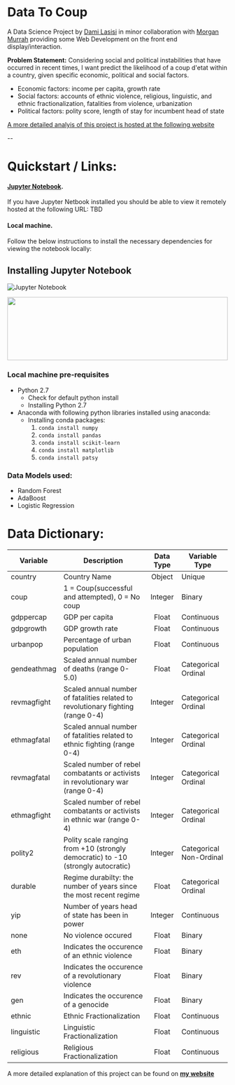 # Data To Coup


A Data Science Project by [Dami Lasisi](http://lolalasisi.wixsite.com/mysite) in minor collaboration with [Morgan Murrah](https://www.github.com/airbr) providing some Web Development on the front end display/interaction.

 <b>Problem Statement:</b> Considering social and political instabilities that have occurred in recent times, I want predict the likelihood of a coup d'etat within a country, given specific economic, political and social factors.

- Economic factors: income per capita, growth rate
- Social factors: accounts of ethnic violence, religious, linguistic, and ethnic fractionalization, fatalities from 
  violence, urbanization
- Political factors: polity score, length of stay for incumbent head of state

[A more detailed analyis of this project is hosted at the following website](http://lolalasisi.wixsite.com/mysite/data-to-coup)

--

# Quickstart / Links:

#### [Jupyter Notebook](http://jupyter.org/).
If you have Jupyter Netbook installed you should be able to view it remotely hosted at the following URL: TBD

#### Local machine.
Follow the below instructions to install the necessary dependencies for viewing the notebook locally:

<!--`-> Visualizations.`
See the source code behind the visualizations in the following snippets-->

## Installing Jupyter Notebook

![Jupyter Notebook](https://raw.githubusercontent.com/jupyter/design/master/logo/png-2x/jupyter-sq-text-left.png)

<a href="https://jupyter.org/">
  <img src="https://raw.githubusercontent.com/jupyter/design/master/logo/png-2x/jupyter-sq-text-left.png" width="100%" height="144">
</a>


### Local machine pre-requisites

* Python 2.7 
	* Check for default python install 
	* Installing Python 2.7
* Anaconda with following python libraries installed using anaconda:
	* Installing conda packages:
		1. `conda install numpy`
		2. `conda install pandas`
		3. `conda install scikit-learn`
		4. `conda install matplotlib`
		5. `conda install patsy`

### Data Models used:
- Random Forest
- AdaBoost
- Logistic Regression

<!--<b>Problem Statement:</b> Considering social and political instabilities that have occurred in recent times, I want predict the likelihood of a coup d'etat within a country, given specific economic, political and social factors.

- Economic factors: income per capita, growth rate
- Social factors: accounts of ethnic violence, religious, linguistic, and ethnic fractionalization, fatalities from 
  violence, urbanization
- Political factors: polity score, length of stay for incumbent head of state
-->

# Data Dictionary:

| Variable | Description | Data Type | Variable Type |
| --- | --- | :---: | --- |
| country | Country Name | Object | Unique |
| coup | 1 = Coup(successful and attempted), 0 = No coup | Integer | Binary |
| gdppercap | GDP per capita | Float | Continuous |
| gdpgrowth | GDP growth rate | Float | Continuous |
| urbanpop | Percentage of urban population | Float | Continuous |
| gendeathmag |Scaled annual number of deaths (range 0-5.0) | Float | Categorical Ordinal |
| revmagfight |Scaled annual number of fatalities related to revolutionary fighting (range 0-4) | Integer | Categorical Ordinal |
| ethmagfatal |Scaled annual number of fatalities related to ethnic fighting (range 0-4)|Integer | Categorical Ordinal |
| revmagfatal |Scaled number of rebel combatants or activists in revolutionary war (range 0-4) | Integer | Categorical Ordinal |
| ethmagfight |Scaled number of rebel combatants or activists in ethnic war (range 0-4) | Integer | Categorical Ordinal |
| polity2 |Polity scale ranging from +10 (strongly democratic) to -10 (strongly autocratic) | Integer | Categorical Non-Ordinal |
| durable |Regime durabilty: the number of years since the most recent regime | Float | Categorical Ordinal |
| yip | Number of years head of state has been in power | Integer | Continuous |
| none | No violence occured | Float | Binary |
| eth | Indicates the occurence of an ethnic violence | Float | Binary |
| rev | Indicates the occurence of a revolutionary violence | Float | Binary |
| gen | Indicates the occurence of a genocide | Float | Binary |
| ethnic | Ethnic Fractionalization | Float | Continuous |
| linguistic | Linguistic Fractionalization|  Float | Continuous |
| religious | Religious Fractionalization | Float | Continuous |


A more detailed explanation of this project can be found on **[my website](http://lolalasisi.wixsite.com/mysite/data-to-coup)**

